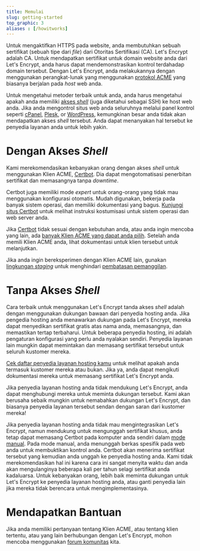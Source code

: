 ```yaml
---
title: Memulai
slug: getting-started
top_graphic: 3
aliases : [/howitworks]
---
```


Untuk mengaktifkan HTTPS pada website, anda membutuhkan sebuah sertifikat (sebuah tipe dari *file*)
dari Otoritas Sertifikasi (CA). Let's Encrypt adalah CA. Untuk mendapatkan sertifikat untuk domain
website anda dari Let's Encrypt, anda harus dapat mendemonstrasikan kontrol terdahadap domain
tersebut. Dengan Let's Encrypt, anda melakukannya dengan menggunakan perangkat-lunak yang menggunakan
[protokol ACME](https://ietf-wg-acme.github.io/acme/) yang biasanya berjalan pada *host* web anda.

Untuk mengetahui metoder terbaik untuk anda, anda harus mengetahui apakah anda memiliki
[akses *shell*](https://en.wikipedia.org/wiki/Shell_account) (juga diketahui sebagai SSH)
ke host web anda. Jika anda mengontrol situs web anda seluruhnya melalui panel kontrol
seperti [cPanel](https://cpanel.com/), [Plesk](https://www.plesk.com/), or
[WordPress](https://wordpress.org/), kemungkinan besar anda tidak akan mendapatkan
akses *shell* tersebut. Anda dapat menanyakan hal tersebut ke penyedia layanan anda
untuk lebih yakin.

# Dengan Akses *Shell*
Kami merekomendasikan kebanyakan orang dengan akses *shell* untuk menggunakan Klien ACME,
[Certbot]. Dia dapat mengotomatisasi penerbitan sertifikat dan memasangnya tanpa *downtime*.

Certbot juga memiliki mode *expert* untuk orang-orang yang tidak mau menggunakan
konfigurasi otomatis. Mudah digunakan, bekerja pada banyak sistem operasi, 
dan memiliki dokumentasi yang bagus. [Kunjungi situs Certbot][Certbot] untuk melihat
instruksi kostumisasi untuk sistem operasi dan web server anda.

Jika [Certbot] tidak sesuai dengan kebutuhan anda, atau anda ingin mencoba yang lain,
ada [banyak Klien ACME yang dapat anda pilih](/docs/client-options/). Setelah anda
memili Klien ACME anda, lihat dokumentasi untuk klien tersebut untuk melanjutkan.

Jika anda ingin bereksperimen dengan Klien ACME lain, gunakan [lingkungan *staging*](/docs/staging-environment/)
untuk menghindari [pembatasan pemanggilan](/docs/rate-limits/).

[Certbot]: https://certbot.eff.org/  "Certbot"

# Tanpa Akses *Shell*

Cara terbaik untuk menggunakan Let's Encrypt tanda akses *shell* adalah dengan
menggunakan dukungan bawaan dari penyedia hosting anda. Jika pengedia hosting anda
menawarkan dukungan pada Let's Encrypt, mereka dapat menyedikan sertifikat gratis
atas nama anda, memasangnya, dan memastikan tertap terbaharui. Untuk beberapa
penyedia hosting, ini adalah pengaturan konfigurasi yang perlu anda nyalakan sendiri.
Penyedia layanan lain mungkin dapat memintakan dan memasang sertifikat tersebut untuk
seluruh kustomer mereka.

[Cek daftar penyedia layanan hosting kamu](https://community.letsencrypt.org/t/web-hosting-who-support-lets-encrypt/6920)
untuk melihat apakah anda termasuk kustomer mereka atau bukan. Jika ya, anda dapat
mengikuti dokumentasi mereka untuk memasang sertifikat Let's Encrypt anda.

Jika penyedia layanan hosting anda tidak mendukung Let's Encrypt, anda dapat
menghubungi mereka untuk meminta dukungan tersebut. Kami akan berusaha sebaik mungkin
untuk nemabahkan dukungan Let's Encrypt, dan biasanya penyedia layanan tersebut
sendan dengan saran dari kustomer mereka!

Jika penyedia layanan hosting anda tidak mau mengintegrasikan Let's Encrypt, namun
mendukung untuk mengunggah sertifikat khusus, anda tetap dapat memasang Certbot
pada komputer anda sendiri dalam [mode manual](https://certbot.eff.org/docs/using.html#manual).
Pada mode manual, anda menunggah berkas spesifik pada web anda untuk membuktikan kontrol
anda. Certbot akan menerima sertifikat tersebut yang kemudian anda unggah ke penyedia
hosting anda. Kami tidak merekomendasikan hal ini karena cara ini sangat menyita waktu
dan anda akan mengulanginya beberapa kali per tahun selagi sertifikat anda kadaluarsa.
Untuk kebanyakan orang, lebih baik meminta dukungan untuk Let's Encrypt ke penyedia
layanan hosting anda, atau ganti penyedia lain jika mereka tidak berencara untuk
mengimplementasinya.

# Mendapatkan Bantuan
Jika anda memiliki pertanyaan tentang Klien ACME, atau tentang klien tertentu, atau
yang lain berhubungan dengan Let's Encrypt, mohon mencoba menggunakan [forum komunitas](https://community.letsencrypt.org/)
kita.
